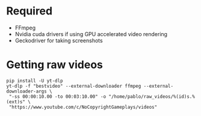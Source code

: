 # Required 

 * FFmpeg
 * Nvidia cuda drivers if using GPU accelerated video rendering
 * Geckodriver for taking screenshots


# Getting raw videos

```
pip install -U yt-dlp
yt-dlp -f "bestvideo" --external-downloader ffmpeg --external-downloader-args \
 "-ss 00:00:10.00 -to 00:03:10.00" -o "/home/pablo/raw_videos/%(id)s.%(ext)s" \
 "https://www.youtube.com/c/NoCopyrightGameplays/videos"
```

